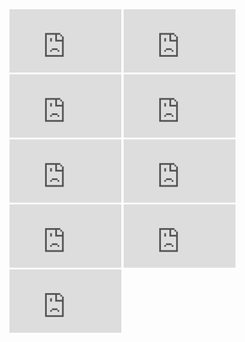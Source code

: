 <iframe width="198" height="112" src="https://www.youtube.com/embed/QhIwoMt5XnE" title="YouTube video player" frameborder="0" allow="accelerometer; autoplay; clipboard-write; encrypted-media; gyroscope; picture-in-picture" allowfullscreen></iframe> <iframe width="198" height="112" src="https://www.youtube.com/embed/FrBMR2YCQGw" title="YouTube video player" frameborder="0" allow="accelerometer; autoplay; clipboard-write; encrypted-media; gyroscope; picture-in-picture" allowfullscreen></iframe> <iframe width="198" height="112" src="https://www.youtube.com/embed/gxIZ6r34Vx4" title="YouTube video player" frameborder="0" allow="accelerometer; autoplay; clipboard-write; encrypted-media; gyroscope; picture-in-picture" allowfullscreen></iframe> <iframe width="198" height="112" src="https://www.youtube.com/embed/eTS1rsBD2C4" title="YouTube video player" frameborder="0" allow="accelerometer; autoplay; clipboard-write; encrypted-media; gyroscope; picture-in-picture" allowfullscreen></iframe> <iframe width="198" height="112" src="https://www.youtube.com/embed/N8qbJH1XrSw" title="YouTube video player" frameborder="0" allow="accelerometer; autoplay; clipboard-write; encrypted-media; gyroscope; picture-in-picture" allowfullscreen></iframe> <iframe width="198" height="112" src="https://www.youtube.com/embed/lzYZUhVvpu4" title="YouTube video player" frameborder="0" allow="accelerometer; autoplay; clipboard-write; encrypted-media; gyroscope; picture-in-picture" allowfullscreen></iframe> <iframe width="198" height="112" src="https://www.youtube.com/embed/WEs5pguTC10" title="YouTube video player" frameborder="0" allow="accelerometer; autoplay; clipboard-write; encrypted-media; gyroscope; picture-in-picture" allowfullscreen></iframe> <iframe width="198" height="112" src="https://www.youtube.com/embed/Sz6FEZ5Jhyw" title="YouTube video player" frameborder="0" allow="accelerometer; autoplay; clipboard-write; encrypted-media; gyroscope; picture-in-picture" allowfullscreen></iframe><iframe width="198" height="112" src="https://www.youtube.com/embed/OhAsHWv9_E4" title="YouTube video player" frameborder="0" allow="accelerometer; autoplay; clipboard-write; encrypted-media; gyroscope; picture-in-picture" allowfullscreen></iframe> 
